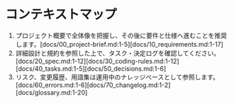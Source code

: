 # コンテキストマップ
1. プロジェクト概要で全体像を把握し、その後に要件と仕様へ進むことを推奨します。[docs/00_project-brief.md:1-5][docs/10_requirements.md:1-17]
2. 詳細設計と規約を参照した上で、タスク・決定ログを確認してください。[docs/20_spec.md:1-12][docs/30_coding-rules.md:1-12][docs/40_tasks.md:1-5][docs/50_decisions.md:1-6]
3. リスク、変更履歴、用語集は運用中のナレッジベースとして参照します。[docs/60_errors.md:1-6][docs/70_changelog.md:1-2][docs/glossary.md:1-20]
